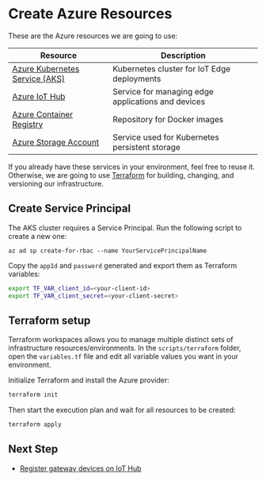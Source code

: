 # Create Azure Resources

These are the Azure resources we are going to use:

| Resource | Description |
| -------------- | -------------- |
| [Azure Kubernetes Service (AKS)](https://docs.microsoft.com/en-us/azure/aks/intro-kubernetes) | Kubernetes cluster for IoT Edge deployments |
| [Azure IoT Hub](https://docs.microsoft.com/en-us/azure/iot-hub/about-iot-hub) | Service for managing edge applications and devices |
| [Azure Container Registry](https://docs.microsoft.com/en-us/azure/container-registry/container-registry-intro) | Repository for Docker images |
| [Azure Storage Account](https://docs.microsoft.com/en-us/azure/storage/common/storage-account-overview) | Service used for Kubernetes persistent storage |

If you already have these services in your environment, feel free to reuse it. Otherwise, we are going to use [Terraform](https://www.terraform.io/) for building, changing, and versioning our infrastructure. 

## Create Service Principal

The AKS cluster requires a Service Principal. Run the following script to create a new one:

    az ad sp create-for-rbac --name YourServicePrincipalName 

Copy the `appId` and `password` generated and export them as Terraform variables:

```sh
export TF_VAR_client_id=<your-client-id>
export TF_VAR_client_secret=<your-client-secret>
```

## Terraform setup

Terraform workspaces allows you to manage multiple distinct sets of infrastructure resources/environments. In the `scripts/terraform` folder, open the `variables.tf` file and edit all variable values you want in your environment.

Initialize Terraform and install the Azure provider:

```sh
terraform init
```

Then start the execution plan and wait for all resources to be created:

```sh
terraform apply
```

## Next Step

- [Register gateway devices on IoT Hub](./register-gateway-devices.md)
